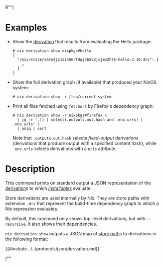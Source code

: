 R""(

# Examples

* Show the [derivation] that results from evaluating the Hello
  package:

  ```console
  # nix derivation show nixpkgs#hello
  {
    "/nix/store/s6rn4jz1sin56rf4qj5b5v8jxjm32hlk-hello-2.10.drv": {
      …
    }
  }
  ```

* Show the full derivation graph (if available) that produced your
  NixOS system:

  ```console
  # nix derivation show -r /run/current-system
  ```

* Print all files fetched using `fetchurl` by Firefox's dependency
  graph:

  ```console
  # nix derivation show -r nixpkgs#firefox \
    | jq -r '.[] | select(.outputs.out.hash and .env.urls) | .env.urls' \
    | uniq | sort
  ```

  Note that `.outputs.out.hash` selects *fixed-output derivations*
  (derivations that produce output with a specified content hash),
  while `.env.urls` selects derivations with a `urls` attribute.

# Description

This command prints on standard output a JSON representation of the
[derivation]s to which [*installables*](./nix.md#installables) evaluate.

Store derivations are used internally by Nix. They are store paths with
extension `.drv` that represent the build-time dependency graph to which
a Nix expression evaluates.

By default, this command only shows top-level derivations, but with
`--recursive`, it also shows their dependencies.

[derivation]: ../../glossary.md#gloss-derivation

`nix derivation show` outputs a JSON map of [store path]s to derivations in the following format:

[store path]: @docroot@/store/store-path.md

{{#include ../../protocols/json/derivation.md}}

)""
